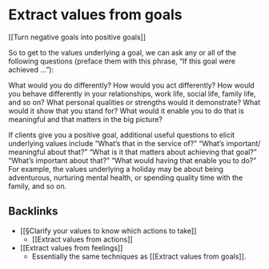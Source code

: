 # Extract values from goals
[[Turn negative goals into positive goals]]

So to get to the values underlying a goal, we can ask any or all of the following questions (preface them with this phrase, “If this goal were achieved …”):

What would you do differently?
How would you act differently?
How would you behave differently in your relationships, work life, social life, family life, and so on?
What personal qualities or strengths would it demonstrate?
What would it show that you stand for?
What would it enable you to do that is meaningful and that matters in the big picture?

If clients give you a positive goal, additional useful questions to elicit underlying values include “What’s that in the service of?” “What’s important/ meaningful about that?” “What is it that matters about achieving that goal?” “What’s important about that?” “What would having that enable you to do?” For example, the values underlying a holiday may be about being adventurous, nurturing mental health, or spending quality time with the family, and so on.

## Backlinks
* [[§Clarify your values to know which actions to take]]
	* [[Extract values from actions]]
* [[Extract values from feelings]]
	* Essentially the same techniques as [[Extract values from goals]].

<!-- #Life -->

<!-- {BearID:ADFAD1A9-14C1-4674-9858-DE6EA9E209A5-15756-0000130360DFED2C} -->
